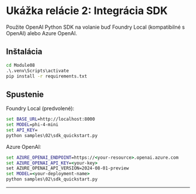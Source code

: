 <!--
CO_OP_TRANSLATOR_METADATA:
{
  "original_hash": "bf711f77cca7c5500e22ff5c032016f1",
  "translation_date": "2025-09-23T01:21:23+00:00",
  "source_file": "Module08/samples/02/README.md",
  "language_code": "sk"
}
-->
# Ukážka relácie 2: Integrácia SDK

Použite OpenAI Python SDK na volanie buď Foundry Local (kompatibilné s OpenAI) alebo Azure OpenAI.

## Inštalácia
```cmd
cd Module08
.\.venv\Scripts\activate
pip install -r requirements.txt
```

## Spustenie
Foundry Local (predvolené):
```cmd
set BASE_URL=http://localhost:8000
set MODEL=phi-4-mini
set API_KEY=
python samples\02\sdk_quickstart.py
```

Azure OpenAI:
```cmd
set AZURE_OPENAI_ENDPOINT=https://<your-resource>.openai.azure.com
set AZURE_OPENAI_API_KEY=<your-key>
set AZURE_OPENAI_API_VERSION=2024-08-01-preview
set MODEL=<your-deployment-name>
python samples\02\sdk_quickstart.py
```

---

